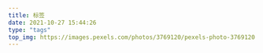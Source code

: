 ```yaml
---
title: 标签
date: 2021-10-27 15:44:26
type: "tags"
top_img: https://images.pexels.com/photos/3769120/pexels-photo-3769120.jpeg?auto=compress&cs=tinysrgb&h=750&w=1260
---
```

